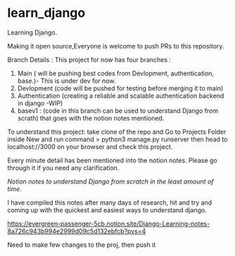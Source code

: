 
# learn_django
Learning Django.

Making it open source,Everyone is welcome to push PRs to this repository. 


Branch Details : 
This project for now has four branches : 
1. Main ( will be pushing best codes from Devlopment, authentication, base.)- This is under dev for now. 
2. Devlopment (code will be pushed for testing before merging it to main)
3. Authentication (creating a reliable and scalable authentication backend in django -WIP)
4. basev1 : (code in this branch can be used to understand Django from scrath) that goes with the notion notes mentioned. 

To understand this project:
take clone of the repo 
and Go to Projects Folder inside New 
and run command > python3 manage.py runserver
then head to localhost://3000 on your browser and check this project. 

Every minute detail has been mentioned into the notion notes. Please go through it if you need any clarification. 


*Notion notes to understand Django from scratch in the least amount of time*. 

I have compiled this notes after many days of research, hit and try and coming up with the quickest and easiest ways to understand django. 

https://evergreen-passenger-5cb.notion.site/Django-Learning-notes-8a726c943b994e2999d09c5d132ebfcb?pvs=4

Need to make few changes to the proj, then push it 

